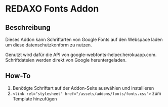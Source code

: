 # REDAXO Fonts Addon

## Beschreibung
Dieses Addon kann Schriftarten von Google Fonts auf den Webspace laden um diese datenschutzkonform zu nutzen.

Genutzt wird dafür die API von google-webfonts-helper.herokuapp.com. Schriftdateien werden direkt von Google heruntergeladen.

## How-To
1. Benötigte Schriftart auf der Addon-Seite auswählen und installieren
2. `<link rel="stylesheet" href="/assets/addons/fonts/fonts.css">` zum Template hinzufügen